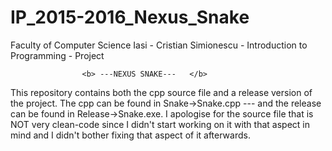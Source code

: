 # IP_2015-2016_Nexus_Snake
Faculty of Computer Science Iasi - Cristian Simionescu - Introduction to Programming - Project

					<b>	---NEXUS SNAKE---	</b>
This repository contains both the cpp source file and a release version of the project. 
The cpp can be found in Snake->Snake.cpp --- and the release can be found in Release->Snake.exe.
I apologise for the source file that is NOT very clean-code since I didn't start working on it with that aspect in mind and I didn't bother fixing that aspect of it afterwards.

